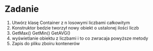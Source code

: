 # Zadanie
1. Utwórz klasę Container z n losowymi liczbami całkowitym
2. Konstruktor bedzie tworzył nowy obiekt o ustalonej ilości liczb
3. GetMax() GetMin() GetAVG()
4. wyświetlanie obiektu z liczbami i to co zwracaja powyższe metody
5. Zapis do pliku zboiru kontenerów